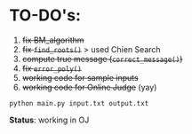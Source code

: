 # TO-DO's:
1. ~~fix BM_algorithm~~
2. ~~fix `find_roots()`~~ > used Chien Search
3. ~~compute true message (`correct_message()`)~~
4. ~~fix `error_poly()`~~
5. ~~working code for sample inputs~~
6. ~~working code for Online Judge~~ (yay)

`python main.py input.txt output.txt`

**Status**: working in OJ